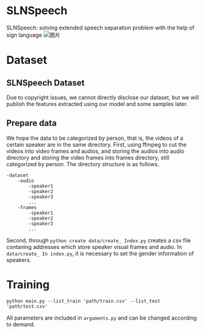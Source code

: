 # SLNSpeech
SLNSpeech: solving extended speech separation problem with the help of sign language
![图片](https://github.com/iveveive/SLNSPeech)

# Dataset

## SLNSpeech Dataset

Due to copyright issues, we cannot directly disclose our dataset, but we will publish the features extracted using our model and some samples later.

## Prepare data

We hope the data to be categorized by person, that is, the videos of a certain speaker are in the same directory. First, using ffmpeg to cut the videos into video frames and audios, and storing the audios into audio directory and storing the video frames into frames directory, still categorized by person.  The directory structure is as follows.

```
-dataset
	-audio
		-speaker1
		-speaker2
		-speaker3
		...
	-frames
		-speaker1
		-speaker2
		-speaker3
		...
```

Second, through `python create data/create_ Index.py` creates a csv file contaning addresses which store speaker visual frames and audio. In `data/create_ In index.py`, it is necessary to set the gender information of speakers.

# Training

```
python main.py --list_train 'path/train.csv' --list_test 'path/test.csv'
```

All parameters are included in `arguments.py` and can be changed according to demand.
